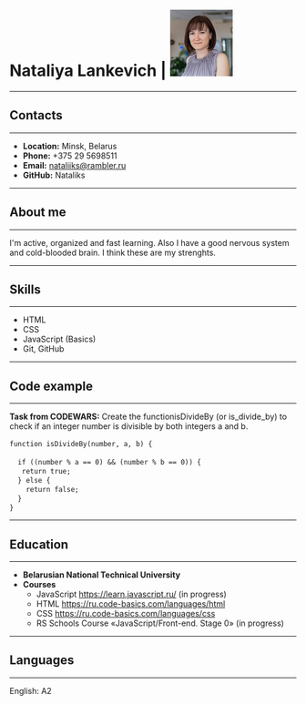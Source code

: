 # Nataliya Lankevich | ![Photo](my_photo.jpg)
------------------
## Contacts
----------------------
* __Location:__ Minsk, Belarus
* __Phone:__ +375 29 5698511
* __Email:__ nataliiks@rambler.ru
* __GitHub:__ Nataliks

--------------------------
## About me
-------------
I'm active, organized and fast learning. Also I have a good nervous system and cold-blooded brain. I think these are my strenghts.

------------------------
## Skills
-------------
+ HTML
+ CSS
+ JavaScript (Basics)
+ Git, GitHub

----------------
## Code example
-------------

__Task from CODEWARS:__ Create the functionisDivideBy (or is_divide_by) to check if an integer number is divisible by both integers a and b.
```
function isDivideBy(number, a, b) {
  
  if ((number % a == 0) && (number % b == 0)) {
   return true;
  } else {
    return false;
  }
}
```
------------

## Education
------------------
+ __Belarusian National Technical University__
+ __Courses__
    * JavaScript https://learn.javascript.ru/ (in progress)
    * HTML https://ru.code-basics.com/languages/html
    * CSS https://ru.code-basics.com/languages/css
    * RS Schools Course «JavaScript/Front-end. Stage 0» (in progress)

------------
## Languages
----------------
English: A2


